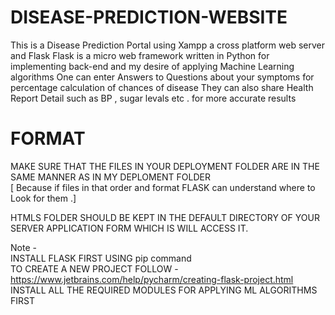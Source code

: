 # DISEASE-PREDICTION-WEBSITE

This is a Disease Prediction Portal using Xampp a cross platform web server and Flask 
Flask is a micro web framework written in Python for implementing back-end and my desire of applying Machine Learning algorithms
One can enter Answers to Questions about your symptoms for percentage calculation of chances of disease 
They can also share Health Report Detail such as BP , sugar levals etc . for more accurate results

# FORMAT

MAKE SURE THAT THE FILES IN YOUR DEPLOYMENT FOLDER ARE IN THE SAME MANNER AS IN MY DEPLOMENT FOLDER                
[ Because if files in that order and format FLASK can understand where to Look for them .]

HTMLS FOLDER SHOULD BE KEPT IN THE DEFAULT DIRECTORY OF YOUR SERVER APPLICATION FORM WHICH IS WILL ACCESS IT.

Note -                                                                                                                     
       INSTALL FLASK FIRST USING pip command                                                                            
       TO CREATE A NEW PROJECT FOLLOW  - https://www.jetbrains.com/help/pycharm/creating-flask-project.html            
       INSTALL ALL THE REQUIRED MODULES FOR APPLYING ML ALGORITHMS FIRST
